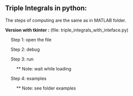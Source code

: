 Triple Integrals in python:
---------------------------

The steps of computing are the same as in MATLAB folder.

**Version with tkinter :** (file: triple_integrals_with_inteface.py)

&emsp; Step 1: open the file

&emsp; Step 2: debug

&emsp; Step 3: run

&emsp; &emsp; ** Note: wait while loading

&emsp; Step 4: examples

&emsp; &emsp; ** Note: see folder examples
